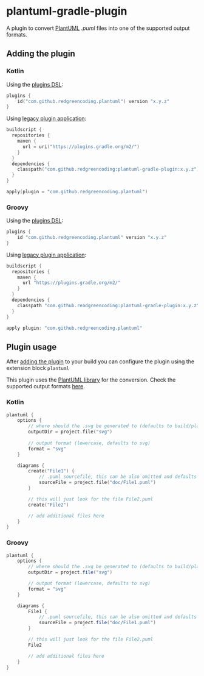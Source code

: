 # plantuml-gradle-plugin

A plugin to convert [PlantUML](https://plantuml.com) _.puml_ files into one of the supported output formats.

## Adding the plugin

### Kotlin

Using the [plugins DSL](https://docs.gradle.org/current/userguide/plugins.html#sec:plugins_block):
```kotlin
plugins {
    id("com.github.redgreencoding.plantuml") version "x.y.z"
}
```

Using [legacy plugin application](https://docs.gradle.org/current/userguide/plugins.html#sec:old_plugin_application):
````kotlin
buildscript {
  repositories {
    maven {
      url = uri("https://plugins.gradle.org/m2/")
    }
  }
  dependencies {
    classpath("com.github.redgreencoding:plantuml-gradle-plugin:x.y.z")
  }
}

apply(plugin = "com.github.redgreencoding.plantuml")
````
### Groovy

Using the [plugins DSL](https://docs.gradle.org/current/userguide/plugins.html#sec:plugins_block):
```groovy
plugins {
    id "com.github.redgreencoding.plantuml" version "x.y.z"
}
```

Using [legacy plugin application](https://docs.gradle.org/current/userguide/plugins.html#sec:old_plugin_application):
````groovy
buildscript {
  repositories {
    maven {
      url "https://plugins.gradle.org/m2/"
    }
  }
  dependencies {
    classpath "com.github.readgreencoding:plantuml-gradle-plugin:x.y.z"
  }
}

apply plugin: "com.github.redgreencoding.plantuml"
````

## Plugin usage

After [adding the plugin](#adding-the-plugin) to your build you can configure the plugin using the extension block `plantuml` 

This plugin uses the [PlantUML library](https://github.com/plantuml/plantuml) for the conversion.
Check the supported output formats [here](https://github.com/plantuml/plantuml/blob/master/src/net/sourceforge/plantuml/FileFormat.java#L64).

### Kotlin

```kotlin
plantuml {
    options {
        // where should the .svg be generated to (defaults to build/plantuml)
        outputDir = project.file("svg")
        
        // output format (lowercase, defaults to svg)
        format = "svg"
    }

    diagrams {
        create("File1") {
            // .puml sourcefile, this can be also omitted and defaults to _<name>.puml_.
            sourceFile = project.file("doc/File1.puml")
        }

        // this will just look for the file File2.puml
        create("File2")

        // add additional files here
    }
}
```

### Groovy

```groovy
plantuml {
    options {
        // where should the .svg be generated to (defaults to build/plantuml)
        outputDir = project.file("svg")

        // output format (lowercase, defaults to svg)
        format = "svg"
    }

    diagrams {
        File1 {
            // .puml sourcefile, this can be also omitted and defaults to _<name>.puml_.
            sourceFile = project.file("doc/File1.puml")
        }

        // this will just look for the file File2.puml
        File2

        // add additional files here
    }
}
```